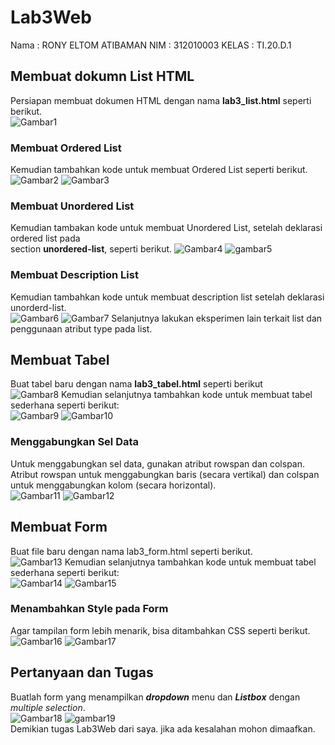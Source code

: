 # Lab3Web
Nama    : RONY ELTOM ATIBAMAN
NIM     : 312010003
KELAS   : TI.20.D.1
<br>

## Membuat dokumn List HTML
Persiapan membuat dokumen HTML dengan nama <b>lab3_list.html</b> seperti berikut.<br>
![Gambar1](screenshot/1..png)
### Membuat Ordered List
Kemudian tambahkan kode untuk membuat Ordered List seperti berikut.<br>
![Gambar2](screenshot/2.png)
![Gambar3](screenshot/3.png)

### Membuat Unordered List
Kemudian tambakan kode untuk membuat Unordered List, setelah deklarasi ordered list pada<br>
section <b>unordered-list</b>, seperti berikut.
![Gambar4](screenshot/4.png)
![gambar5](screenshot/5.png)

### Membuat Description List
Kemudian tambahkan kode untuk membuat description list setelah deklarasi unorderd-list.<br>
![Gambar6](screenshot/6.png)
![Gambar7](screenshot/7.png)
Selanjutnya lakukan eksperimen lain terkait list dan penggunaan atribut type pada list.<br>


## Membuat Tabel
Buat tabel baru dengan nama <b>lab3_tabel.html</b> seperti berikut<br>
![Gambar8](screenshot/8.png)
Kemudian selanjutnya tambahkan kode untuk membuat tabel sederhana seperti berikut:<br>
![Gambar9](screenshot/9.png)
![Gambar10](screenshot/10.png)

### Menggabungkan Sel Data
Untuk menggabungkan sel data, gunakan atribut rowspan dan colspan. Atribut rowspan untuk
menggabungkan baris (secara vertikal) dan colspan untuk menggabungkan kolom (secara
horizontal).<br>
![Gambar11](screenshot/11.png)
![Gambar12](screenshot/12.png)

## Membuat Form
Buat file baru dengan nama lab3_form.html seperti berikut.<br>
![Gambar13](screenshot/13.png)
Kemudian selanjutnya tambahkan kode untuk membuat tabel sederhana seperti berikut:<br>
![Gambar14](screenshot/14.png)
![Gambar15](screenshot/15.png)

### Menambahkan Style pada Form
Agar tampilan form lebih menarik, bisa ditambahkan CSS seperti berikut.<br>
![Gambar16](screenshot/16.png)
![Gambar17](screenshot/17.png)

## Pertanyaan dan Tugas
Buatlah form yang menampilkan <b><i>dropdown</b></i> menu dan <b><i>Listbox</b></i> dengan <i>multiple selection</i>.<br>
![Gambar18](screenshot/18.png)
![gambar19](screenshot/19.png)<br>
Demikian tugas Lab3Web dari saya. jika ada kesalahan mohon dimaafkan.